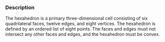 ### Description

The hexahedron is a primary three-dimensional cell consisting of six quadrilateral faces, twelve edges, and eight vertices. The hexahedron is defined by an ordered list of eight points. The faces and edges must not intersect any other faces and edges, and the hexahedron must be convex.
